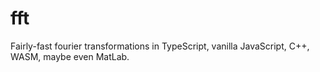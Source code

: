 # fft

Fairly-fast fourier transformations in TypeScript, vanilla JavaScript, C++, WASM, maybe even MatLab.

